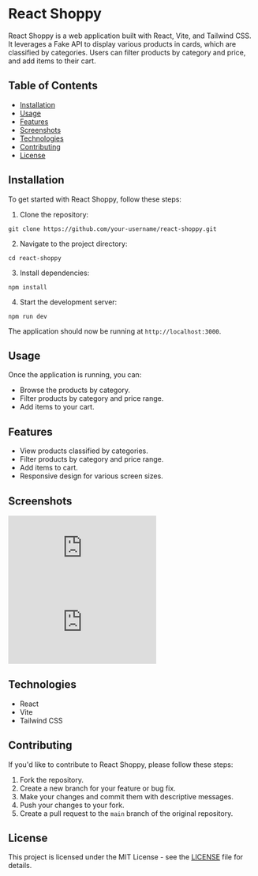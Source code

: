 # React Shoppy

React Shoppy is a web application built with React, Vite, and Tailwind CSS. It leverages a Fake API to display various products in cards, which are classified by categories. Users can filter products by category and price, and add items to their cart.

## Table of Contents

- [Installation](#installation)
- [Usage](#usage)
- [Features](#features)
- [Screenshots](#screenshots)
- [Technologies](#technologies)
- [Contributing](#contributing)
- [License](#license)

## Installation

To get started with React Shoppy, follow these steps:

1. Clone the repository:

```
git clone https://github.com/your-username/react-shoppy.git
```

2. Navigate to the project directory:

```
cd react-shoppy
```

3. Install dependencies:

```
npm install
```

4. Start the development server:

```
npm run dev
```

The application should now be running at `http://localhost:3000`.

## Usage

Once the application is running, you can:

- Browse the products by category.
- Filter products by category and price range.
- Add items to your cart.

## Features

- View products classified by categories.
- Filter products by category and price range.
- Add items to cart.
- Responsive design for various screen sizes.

## Screenshots

![Screenshot 1](https://files.fm/thumb.php?i=p64x5ufwdp)
![Screenshot 2](https://files.fm/thumb.php?i=7kdtdenrzf)

## Technologies

- React
- Vite
- Tailwind CSS

## Contributing

If you'd like to contribute to React Shoppy, please follow these steps:

1. Fork the repository.
2. Create a new branch for your feature or bug fix.
3. Make your changes and commit them with descriptive messages.
4. Push your changes to your fork.
5. Create a pull request to the `main` branch of the original repository.

## License

This project is licensed under the MIT License - see the [LICENSE](LICENSE) file for details.
